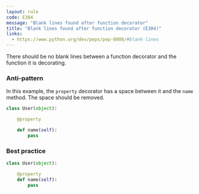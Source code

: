 ```yaml
---
layout: rule
code: E304
message: "Blank lines found after function decorator"
title: "Blank lines found after function decorator (E304)"
links:
  - https://www.python.org/dev/peps/pep-0008/#blank-lines
---
```


There should be no blank lines between a function decorator and the function it is decorating.

### Anti-pattern

In this example, the `property` decorator has a space between it and the `name` method. The space should be removed.

```python
class User(object):

    @property

    def name(self):
        pass
```

### Best practice

```python
class User(object):

    @property
    def name(self):
        pass
```
